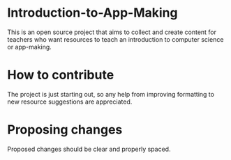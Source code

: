 # Introduction-to-App-Making
This is an open source project that aims to collect and create content for teachers who want resources to teach an introduction to computer science or app-making.

# How to contribute
The project is just starting out, so any help from improving formatting to new resource suggestions are appreciated. 

# Proposing changes
Proposed changes should be clear and properly spaced.
